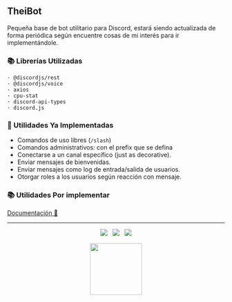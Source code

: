 ## TheiBot

Pequeña base de bot utilitario para Discord, estará siendo actualizada de forma periódica según encuentre cosas de mi interés para ir implementándole.


### 📚 Librerías Utilizadas
```
· @discordjs/rest
· @discordjs/voice
· axios
· cpu-stat
· discord-api-types
· discord.js
```

### 🧰 Utilidades Ya Implementadas
- Comandos de uso libres (`/slash`)
- Comandos administrativos: con el prefix que se defina
- Conectarse a un canal específico (just as decorative).
- Enviar mensajes de bienvenidas.
- Enviar mensajes como log de entrada/salida de usuarios.
- Otorgar roles a los usuarios según reacción con mensaje.

### 📚 Utilidades Por implementar
[Documentación 🦄](https://imkuroneko.gitbook.io/theibot/)

-----

<p align="center">
  <img src="https://img.shields.io/github/repo-size/imkuroneko/TheiBot?style=flat"/> &nbsp;
  <img src="https://img.shields.io/github/languages/top/imkuroneko/TheiBot?style=flat"/> &nbsp;
  <img src="https://img.shields.io/github/last-commit/imkuroneko/TheiBot?color=pink&style=flat"/>
</p>

<p align="center">
  <a href="https://kuroneko.im" target="_blank">
    <img src="https://kuroneko.im/web_assets/favicon.png" width="120">
  </a>
</p>
